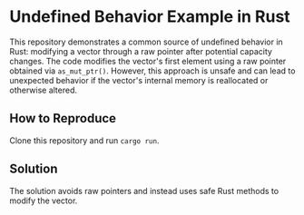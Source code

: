 # Undefined Behavior Example in Rust
This repository demonstrates a common source of undefined behavior in Rust: modifying a vector through a raw pointer after potential capacity changes.  The code modifies the vector's first element using a raw pointer obtained via `as_mut_ptr()`. However, this approach is unsafe and can lead to unexpected behavior if the vector's internal memory is reallocated or otherwise altered.

## How to Reproduce
Clone this repository and run `cargo run`.

## Solution
The solution avoids raw pointers and instead uses safe Rust methods to modify the vector.